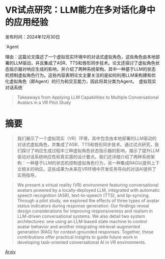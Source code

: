 # VR试点研究：LLM能力在多对话化身中的应用经验

发布时间：2024年12月30日

`Agent

理由：这篇论文描述了一个虚拟现实环境中的对话式虚拟角色，这些角色由本地部署的LLM驱动，并且集成了ASR、TTS和唇形同步技术。论文还探讨了虚拟角色状态指示器对响应生成的影响，并介绍了两种系统架构，其中一种基于LLM的状态机控制虚拟角色行为。这些内容表明论文主要关注的是如何利用LLM来构建和优化虚拟角色（即Agent）的行为和交互能力，因此将其分类为Agent。` `虚拟现实` `对话系统`

> Takeaways from Applying LLM Capabilities to Multiple Conversational Avatars in a VR Pilot Study

# 摘要

> 我们展示了一个虚拟现实（VR）环境，其中包含由本地部署的LLM驱动的对话式虚拟角色，并集成了ASR、TTS和唇形同步技术。通过试点研究，我们探讨了响应生成过程中三种虚拟角色状态指示器的影响，揭示了提升LLM驱动对话系统响应性和真实感的设计要点。我们还详细介绍了两种系统架构：一种基于LLM的状态机控制虚拟角色行为，另一种集成RAG以提供上下文相关的响应。这些成果为未来在VR环境中开发任务导向的对话AI提供了实用指导。

> We present a virtual reality (VR) environment featuring conversational avatars powered by a locally-deployed LLM, integrated with automatic speech recognition (ASR), text-to-speech (TTS), and lip-syncing. Through a pilot study, we explored the effects of three types of avatar status indicators during response generation. Our findings reveal design considerations for improving responsiveness and realism in LLM-driven conversational systems. We also detail two system architectures: one using an LLM-based state machine to control avatar behavior and another integrating retrieval-augmented generation (RAG) for context-grounded responses. Together, these contributions offer practical insights to guide future work in developing task-oriented conversational AI in VR environments.

[Arxiv](https://arxiv.org/abs/2501.00168)